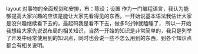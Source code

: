 layout 对事物的全面规划和安排，布：陈设；设置
作为一门编程语言，我认为能够提高大家兴趣的应该是能让大家先看得见的东西，一开始说基本语法我估计大家是没兴趣继续看下去的，最起码我是看不下去，做多5分钟就瞌睡了，
所以一开始我想给大家先说说布局的相关知识，当然一开始的知识是非常简单的，我只是列举了开发中经常使用到的知识点，同时也会说一些不怎么用到的东西，到各个知识点都会有相关说明。

